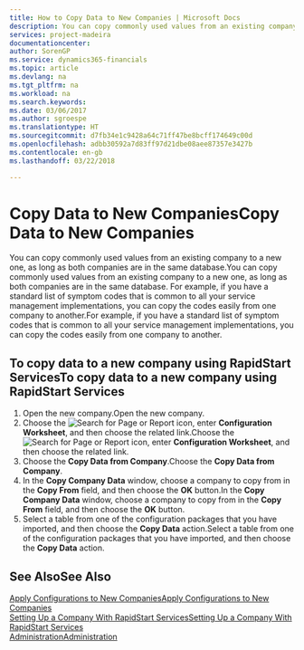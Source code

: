 ```yaml
---
title: How to Copy Data to New Companies | Microsoft Docs
description: You can copy commonly used values from an existing company to a new one, as long as both companies are in the same database. For example, if you have a standard list of symptom codes that is common to all your service management implementations, you can copy the codes easily from one company to another.
services: project-madeira
documentationcenter: 
author: SorenGP
ms.service: dynamics365-financials
ms.topic: article
ms.devlang: na
ms.tgt_pltfrm: na
ms.workload: na
ms.search.keywords: 
ms.date: 03/06/2017
ms.author: sgroespe
ms.translationtype: HT
ms.sourcegitcommit: d7fb34e1c9428a64c71ff47be8bcff174649c00d
ms.openlocfilehash: adbb30592a7d83ff97d21dbe08aee87357e3427b
ms.contentlocale: en-gb
ms.lasthandoff: 03/22/2018

---
```

# <a name="copy-data-to-new-companies"></a><span data-ttu-id="1f1d7-104">Copy Data to New Companies</span><span class="sxs-lookup"><span data-stu-id="1f1d7-104">Copy Data to New Companies</span></span>
<span data-ttu-id="1f1d7-105">You can copy commonly used values from an existing company to a new one, as long as both companies are in the same database.</span><span class="sxs-lookup"><span data-stu-id="1f1d7-105">You can copy commonly used values from an existing company to a new one, as long as both companies are in the same database.</span></span> <span data-ttu-id="1f1d7-106">For example, if you have a standard list of symptom codes that is common to all your service management implementations, you can copy the codes easily from one company to another.</span><span class="sxs-lookup"><span data-stu-id="1f1d7-106">For example, if you have a standard list of symptom codes that is common to all your service management implementations, you can copy the codes easily from one company to another.</span></span>  

## <a name="to-copy-data-to-a-new-company-using-rapidstart-services"></a><span data-ttu-id="1f1d7-107">To copy data to a new company using RapidStart Services</span><span class="sxs-lookup"><span data-stu-id="1f1d7-107">To copy data to a new company using RapidStart Services</span></span>  
1. <span data-ttu-id="1f1d7-108">Open the new company.</span><span class="sxs-lookup"><span data-stu-id="1f1d7-108">Open the new company.</span></span>  
2. <span data-ttu-id="1f1d7-109">Choose the ![Search for Page or Report](media/ui-search/search_small.png "Search for Page or Report icon") icon, enter **Configuration Worksheet**, and then choose the related link.</span><span class="sxs-lookup"><span data-stu-id="1f1d7-109">Choose the ![Search for Page or Report](media/ui-search/search_small.png "Search for Page or Report icon") icon, enter **Configuration Worksheet**, and then choose the related link.</span></span>  
3. <span data-ttu-id="1f1d7-110">Choose the **Copy Data from Company**.</span><span class="sxs-lookup"><span data-stu-id="1f1d7-110">Choose the **Copy Data from Company**.</span></span>  
4. <span data-ttu-id="1f1d7-111">In the **Copy Company Data** window, choose a company to copy from in the **Copy From** field, and then choose the **OK** button.</span><span class="sxs-lookup"><span data-stu-id="1f1d7-111">In the **Copy Company Data** window, choose a company to copy from in the **Copy From** field, and then choose the **OK** button.</span></span>  
5. <span data-ttu-id="1f1d7-112">Select a table from one of the configuration packages that you have imported, and then choose the **Copy Data** action.</span><span class="sxs-lookup"><span data-stu-id="1f1d7-112">Select a table from one of the configuration packages that you have imported, and then choose the **Copy Data** action.</span></span>

## <a name="see-also"></a><span data-ttu-id="1f1d7-113">See Also</span><span class="sxs-lookup"><span data-stu-id="1f1d7-113">See Also</span></span>
[<span data-ttu-id="1f1d7-114">Apply Configurations to New Companies</span><span class="sxs-lookup"><span data-stu-id="1f1d7-114">Apply Configurations to New Companies</span></span>](admin-apply-configuration-to-new-companies.md)  
[<span data-ttu-id="1f1d7-115">Setting Up a Company With RapidStart Services</span><span class="sxs-lookup"><span data-stu-id="1f1d7-115">Setting Up a Company With RapidStart Services</span></span>](admin-set-up-a-company-with-rapidstart.md)  
[<span data-ttu-id="1f1d7-116">Administration</span><span class="sxs-lookup"><span data-stu-id="1f1d7-116">Administration</span></span>](admin-setup-and-administration.md)

